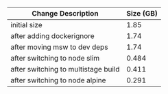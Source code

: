 | Change Description                  | Size (GB) |
| ----------------------------------- | --------- |
| initial size                        | 1.85      |
| after adding dockerignore           | 1.74      |
| after moving msw to dev deps        | 1.74      |
| after switching to node slim        | 0.484     |
| after switching to multistage build | 0.411     |
| after switching to node alpine      | 0.291     |
